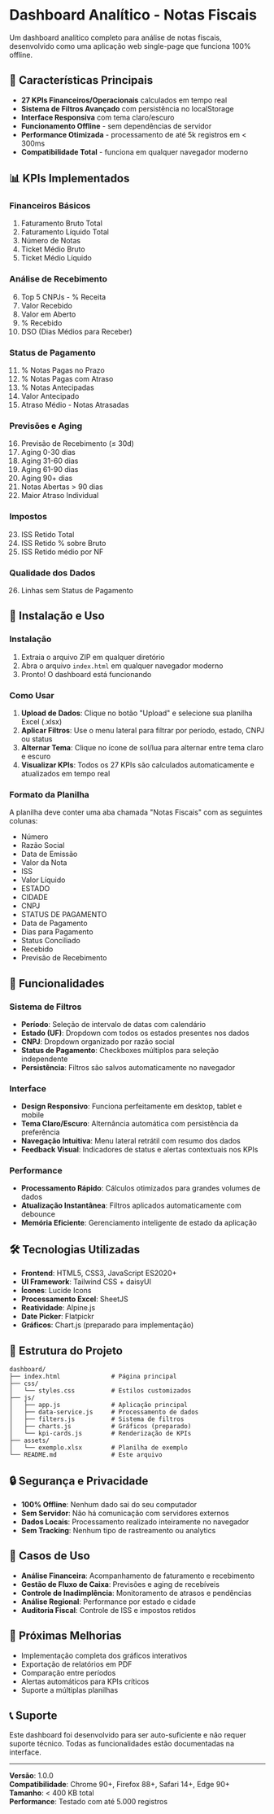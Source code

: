 # Dashboard Analítico - Notas Fiscais

Um dashboard analítico completo para análise de notas fiscais, desenvolvido como uma aplicação web single-page que funciona 100% offline.

## 🚀 Características Principais

- **27 KPIs Financeiros/Operacionais** calculados em tempo real
- **Sistema de Filtros Avançado** com persistência no localStorage
- **Interface Responsiva** com tema claro/escuro
- **Funcionamento Offline** - sem dependências de servidor
- **Performance Otimizada** - processamento de até 5k registros em < 300ms
- **Compatibilidade Total** - funciona em qualquer navegador moderno

## 📊 KPIs Implementados

### Financeiros Básicos

1. Faturamento Bruto Total
2. Faturamento Líquido Total
3. Número de Notas
4. Ticket Médio Bruto
5. Ticket Médio Líquido

### Análise de Recebimento

6. Top 5 CNPJs - % Receita
7. Valor Recebido
8. Valor em Aberto
9. % Recebido
10. DSO (Dias Médios para Receber)

### Status de Pagamento

11. % Notas Pagas no Prazo
12. % Notas Pagas com Atraso
13. % Notas Antecipadas
14. Valor Antecipado
15. Atraso Médio - Notas Atrasadas

### Previsões e Aging

16. Previsão de Recebimento (≤ 30d)
17. Aging 0-30 dias
18. Aging 31-60 dias
19. Aging 61-90 dias
20. Aging 90+ dias
21. Notas Abertas > 90 dias
22. Maior Atraso Individual

### Impostos

23. ISS Retido Total
24. ISS Retido % sobre Bruto
25. ISS Retido médio por NF

### Qualidade dos Dados

26. Linhas sem Status de Pagamento

## 🔧 Instalação e Uso

### Instalação

1. Extraia o arquivo ZIP em qualquer diretório
2. Abra o arquivo `index.html` em qualquer navegador moderno
3. Pronto! O dashboard está funcionando

### Como Usar

1. **Upload de Dados**: Clique no botão "Upload" e selecione sua planilha Excel (.xlsx)
2. **Aplicar Filtros**: Use o menu lateral para filtrar por período, estado, CNPJ ou status
3. **Alternar Tema**: Clique no ícone de sol/lua para alternar entre tema claro e escuro
4. **Visualizar KPIs**: Todos os 27 KPIs são calculados automaticamente e atualizados em tempo real

### Formato da Planilha

A planilha deve conter uma aba chamada "Notas Fiscais" com as seguintes colunas:

- Número
- Razão Social
- Data de Emissão
- Valor da Nota
- ISS
- Valor Líquido
- ESTADO
- CIDADE
- CNPJ
- STATUS DE PAGAMENTO
- Data de Pagamento
- Dias para Pagamento
- Status Conciliado
- Recebido
- Previsão de Recebimento

## 🎨 Funcionalidades

### Sistema de Filtros

- **Período**: Seleção de intervalo de datas com calendário
- **Estado (UF)**: Dropdown com todos os estados presentes nos dados
- **CNPJ**: Dropdown organizado por razão social
- **Status de Pagamento**: Checkboxes múltiplos para seleção independente
- **Persistência**: Filtros são salvos automaticamente no navegador

### Interface

- **Design Responsivo**: Funciona perfeitamente em desktop, tablet e mobile
- **Tema Claro/Escuro**: Alternância automática com persistência da preferência
- **Navegação Intuitiva**: Menu lateral retrátil com resumo dos dados
- **Feedback Visual**: Indicadores de status e alertas contextuais nos KPIs

### Performance

- **Processamento Rápido**: Cálculos otimizados para grandes volumes de dados
- **Atualização Instantânea**: Filtros aplicados automaticamente com debounce
- **Memória Eficiente**: Gerenciamento inteligente de estado da aplicação

## 🛠️ Tecnologias Utilizadas

- **Frontend**: HTML5, CSS3, JavaScript ES2020+
- **UI Framework**: Tailwind CSS + daisyUI
- **Ícones**: Lucide Icons
- **Processamento Excel**: SheetJS
- **Reatividade**: Alpine.js
- **Date Picker**: Flatpickr
- **Gráficos**: Chart.js (preparado para implementação)

## 📁 Estrutura do Projeto

```
dashboard/
├── index.html              # Página principal
├── css/
│   └── styles.css          # Estilos customizados
├── js/
│   ├── app.js              # Aplicação principal
│   ├── data-service.js     # Processamento de dados
│   ├── filters.js          # Sistema de filtros
│   ├── charts.js           # Gráficos (preparado)
│   └── kpi-cards.js        # Renderização de KPIs
├── assets/
│   └── exemplo.xlsx        # Planilha de exemplo
└── README.md               # Este arquivo
```

## 🔒 Segurança e Privacidade

- **100% Offline**: Nenhum dado sai do seu computador
- **Sem Servidor**: Não há comunicação com servidores externos
- **Dados Locais**: Processamento realizado inteiramente no navegador
- **Sem Tracking**: Nenhum tipo de rastreamento ou analytics

## 🎯 Casos de Uso

- **Análise Financeira**: Acompanhamento de faturamento e recebimento
- **Gestão de Fluxo de Caixa**: Previsões e aging de recebíveis
- **Controle de Inadimplência**: Monitoramento de atrasos e pendências
- **Análise Regional**: Performance por estado e cidade
- **Auditoria Fiscal**: Controle de ISS e impostos retidos

## 🚀 Próximas Melhorias

- Implementação completa dos gráficos interativos
- Exportação de relatórios em PDF
- Comparação entre períodos
- Alertas automáticos para KPIs críticos
- Suporte a múltiplas planilhas

## 📞 Suporte

Este dashboard foi desenvolvido para ser auto-suficiente e não requer suporte técnico. Todas as funcionalidades estão documentadas na interface.

---

**Versão**: 1.0.0  
**Compatibilidade**: Chrome 90+, Firefox 88+, Safari 14+, Edge 90+  
**Tamanho**: < 400 KB total  
**Performance**: Testado com até 5.000 registros
